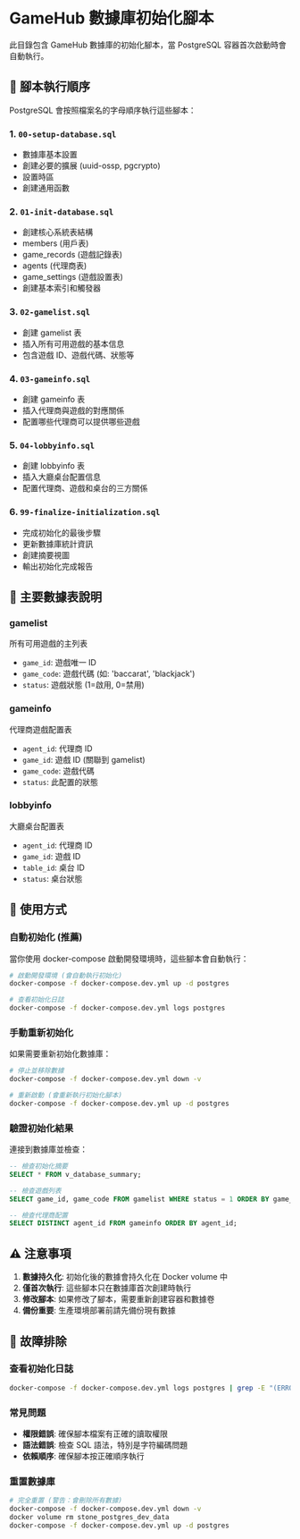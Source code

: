 # GameHub 數據庫初始化腳本

此目錄包含 GameHub 數據庫的初始化腳本，當 PostgreSQL 容器首次啟動時會自動執行。

## 📁 腳本執行順序

PostgreSQL 會按照檔案名的字母順序執行這些腳本：

### 1. `00-setup-database.sql`
- 數據庫基本設置
- 創建必要的擴展 (uuid-ossp, pgcrypto)
- 設置時區
- 創建通用函數

### 2. `01-init-database.sql` 
- 創建核心系統表結構
- members (用戶表)
- game_records (遊戲記錄表)  
- agents (代理商表)
- game_settings (遊戲設置表)
- 創建基本索引和觸發器

### 3. `02-gamelist.sql`
- 創建 gamelist 表
- 插入所有可用遊戲的基本信息
- 包含遊戲 ID、遊戲代碼、狀態等

### 4. `03-gameinfo.sql`
- 創建 gameinfo 表
- 插入代理商與遊戲的對應關係
- 配置哪些代理商可以提供哪些遊戲

### 5. `04-lobbyinfo.sql`
- 創建 lobbyinfo 表  
- 插入大廳桌台配置信息
- 配置代理商、遊戲和桌台的三方關係

### 6. `99-finalize-initialization.sql`
- 完成初始化的最後步驟
- 更新數據庫統計資訊
- 創建摘要視圖
- 輸出初始化完成報告

## 🎯 主要數據表說明

### gamelist
所有可用遊戲的主列表
- `game_id`: 遊戲唯一 ID
- `game_code`: 遊戲代碼 (如: 'baccarat', 'blackjack')
- `status`: 遊戲狀態 (1=啟用, 0=禁用)

### gameinfo  
代理商遊戲配置表
- `agent_id`: 代理商 ID
- `game_id`: 遊戲 ID (關聯到 gamelist)
- `game_code`: 遊戲代碼
- `status`: 此配置的狀態

### lobbyinfo
大廳桌台配置表
- `agent_id`: 代理商 ID
- `game_id`: 遊戲 ID
- `table_id`: 桌台 ID
- `status`: 桌台狀態

## 🔧 使用方式

### 自動初始化 (推薦)
當你使用 docker-compose 啟動開發環境時，這些腳本會自動執行：

```bash
# 啟動開發環境 (會自動執行初始化)
docker-compose -f docker-compose.dev.yml up -d postgres

# 查看初始化日誌
docker-compose -f docker-compose.dev.yml logs postgres
```

### 手動重新初始化
如果需要重新初始化數據庫：

```bash
# 停止並移除數據
docker-compose -f docker-compose.dev.yml down -v

# 重新啟動 (會重新執行初始化腳本)
docker-compose -f docker-compose.dev.yml up -d postgres
```

### 驗證初始化結果
連接到數據庫並檢查：

```sql
-- 檢查初始化摘要
SELECT * FROM v_database_summary;

-- 檢查遊戲列表
SELECT game_id, game_code FROM gamelist WHERE status = 1 ORDER BY game_id;

-- 檢查代理商配置
SELECT DISTINCT agent_id FROM gameinfo ORDER BY agent_id;
```

## ⚠️ 注意事項

1. **數據持久化**: 初始化後的數據會持久化在 Docker volume 中
2. **僅首次執行**: 這些腳本只在數據庫首次創建時執行
3. **修改腳本**: 如果修改了腳本，需要重新創建容器和數據卷
4. **備份重要**: 生產環境部署前請先備份現有數據

## 🐛 故障排除

### 查看初始化日誌
```bash
docker-compose -f docker-compose.dev.yml logs postgres | grep -E "(ERROR|initialization)"
```

### 常見問題
- **權限錯誤**: 確保腳本檔案有正確的讀取權限
- **語法錯誤**: 檢查 SQL 語法，特別是字符編碼問題
- **依賴順序**: 確保腳本按正確順序執行

### 重置數據庫
```bash
# 完全重置 (警告：會刪除所有數據)
docker-compose -f docker-compose.dev.yml down -v
docker volume rm stone_postgres_dev_data
docker-compose -f docker-compose.dev.yml up -d postgres
```